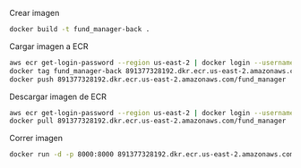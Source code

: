 Crear imagen

```sh
docker build -t fund_manager-back .
```

Cargar imagen a ECR
```sh
aws ecr get-login-password --region us-east-2 | docker login --username AWS --password-stdin 891377328192.dkr.ecr.us-east-2.amazonaws.com
docker tag fund_manager-back 891377328192.dkr.ecr.us-east-2.amazonaws.com/fund_manager
docker push 891377328192.dkr.ecr.us-east-2.amazonaws.com/fund_manager
```

Descargar imagen de ECR
```sh
aws ecr get-login-password --region us-east-2 | docker login --username AWS --password-stdin 891377328192.dkr.ecr.us-east-2.amazonaws.com
docker pull 891377328192.dkr.ecr.us-east-2.amazonaws.com/fund_manager
```

Correr imagen
```sh
docker run -d -p 8000:8000 891377328192.dkr.ecr.us-east-2.amazonaws.com/fund_manager
```

